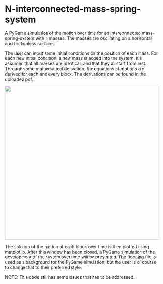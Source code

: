 # N-interconnected-mass-spring-system
A PyGame simulation of the motion over time for an interconnected mass-spring-system with n masses. The masses are oscillating on a horizontal and frictionless surface.

The user can input some initial conditions on the position of each mass. For each new initial condition, a new mass is added into the system. 
It's assumed that all masses are identical, and that they all start from rest. Through some mathematical derivation, the equations of motions are derived for each and every block. The derivations can be found in the uploaded pdf. 

<img align = "center" src = "https://user-images.githubusercontent.com/121384892/212168393-e093951a-aa1e-47f9-a099-1126ce9dd005.png" width = 500, length = 250 >

The solution of the motion of each block over time is then plotted using matplotlib. After this window has been closed, a PyGame simulation of the development of the system over time will be presented. 
The floor.jpg file is used as a background for the PyGame simulation, but the user is of course to change that to their preferred style. 

NOTE: This code still has some issues that has to be addressed.
